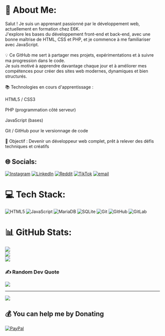 # 💫 About Me:
Salut ! Je suis un apprenant passionné par le développement web, actuellement en formation chez E6K.<br>J'explore les bases du développement front-end et back-end, avec une bonne maîtrise de HTML, CSS et PHP, et je commence à me familiariser avec JavaScript.<br><br>💡 Ce GitHub me sert à partager mes projets, expérimentations et à suivre ma progression dans le code.<br>Je suis motivé à apprendre davantage chaque jour et à améliorer mes compétences pour créer des sites web modernes, dynamiques et bien structurés.<br><br>📚 Technologies en cours d'apprentissage :<br><br>HTML5 / CSS3<br><br>PHP (programmation côté serveur)<br><br>JavaScript (bases)<br><br>Git / GitHub pour le versionnage de code<br><br>🎯 Objectif : Devenir un développeur web complet, prêt à relever des défis techniques et créatifs


## 🌐 Socials:
[![Instagram](https://img.shields.io/badge/Instagram-%23E4405F.svg?logo=Instagram&logoColor=white)](https://instagram.com/illyasrp) [![LinkedIn](https://img.shields.io/badge/LinkedIn-%230077B5.svg?logo=linkedin&logoColor=white)](https://linkedin.com/in/Illyas) [![Reddit](https://img.shields.io/badge/Reddit-%23FF4500.svg?logo=Reddit&logoColor=white)](https://reddit.com/user/illyasRP) [![TikTok](https://img.shields.io/badge/TikTok-%23000000.svg?logo=TikTok&logoColor=white)](https://tiktok.com/@s3red) [![email](https://img.shields.io/badge/Email-D14836?logo=gmail&logoColor=white)](mailto:illasseidow0@gmail.com) 

# 💻 Tech Stack:
![HTML5](https://img.shields.io/badge/html5-%23E34F26.svg?style=for-the-badge&logo=html5&logoColor=white) ![JavaScript](https://img.shields.io/badge/javascript-%23323330.svg?style=for-the-badge&logo=javascript&logoColor=%23F7DF1E) ![MariaDB](https://img.shields.io/badge/MariaDB-003545?style=for-the-badge&logo=mariadb&logoColor=white) ![SQLite](https://img.shields.io/badge/sqlite-%2307405e.svg?style=for-the-badge&logo=sqlite&logoColor=white) ![Git](https://img.shields.io/badge/git-%23F05033.svg?style=for-the-badge&logo=git&logoColor=white) ![GitHub](https://img.shields.io/badge/github-%23121011.svg?style=for-the-badge&logo=github&logoColor=white) ![GitLab](https://img.shields.io/badge/gitlab-%23181717.svg?style=for-the-badge&logo=gitlab&logoColor=white)
# 📊 GitHub Stats:
![](https://github-readme-stats.vercel.app/api?username=illyasRP&theme=onedark&hide_border=false&include_all_commits=false&count_private=false)<br/>
![](https://nirzak-streak-stats.vercel.app/?user=illyasRP&theme=onedark&hide_border=false)<br/>
![](https://github-readme-stats.vercel.app/api/top-langs/?username=illyasRP&theme=onedark&hide_border=false&include_all_commits=false&count_private=false&layout=compact)

### ✍️ Random Dev Quote
![](https://quotes-github-readme.vercel.app/api?type=horizontal&theme=radical)

---
[![](https://visitcount.itsvg.in/api?id=illyasRP&icon=0&color=0)](https://visitcount.itsvg.in)

  ## 💰 You can help me by Donating
  [![PayPal](https://img.shields.io/badge/PayPal-00457C?style=for-the-badge&logo=paypal&logoColor=white)](https://paypal.me/illasseidow0@gmail.com) 

  
<!-- Proudly created with GPRM ( https://gprm.itsvg.in ) -->
